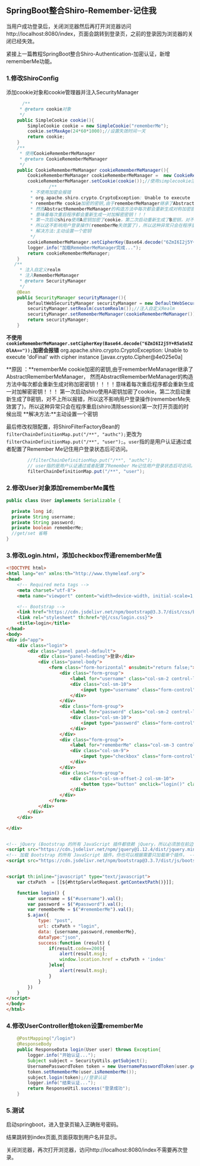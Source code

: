 ## SpringBoot整合Shiro-Remember-记住我

当用户成功登录后，关闭浏览器然后再打开浏览器访问http://localhost:8080/index，页面会跳转到登录页，之前的登录因为浏览器的关闭已经失效。

紧接上一篇教程SpringBoot整合Shiro-Authentication-加密认证，新增rememberMe功能。

### 1.修改ShiroConfig

添加cookie对象和cookie管理器并注入SecurityManager

```java
      /**
     * @return cookie对象
     */
    public SimpleCookie cookie(){
        SimpleCookie cookie = new SimpleCookie("rememberMe");
        cookie.setMaxAge(24*60*1000);//设置失效时间一天
        return cookie;
    }
    /**
     * 使用CookieRememberMeManager
     * @return CookieRememberMeManager
     */
    public CookieRememberMeManager cookieRememberMeManager(){
        CookieRememberMeManager cookieRememberMeManager =  new CookieRememberMeManager();
        cookieRememberMeManager.setCookie(cookie());//使用simplecookie注入cookie
                /**
         * 不使用加密会报错
         * org.apache.shiro.crypto.CryptoException: Unable to execute 'doFinal' with cipher instance [javax.crypto.Cipher@4e025e0a]
         * rememberMe cookie加密的密钥,由于rememberMeManager继承了AbstractRememberMeManager，
         * 然而AbstractRememberMeManager的构造方法中每次都会重新生成对称加密密钥！！！！
         * 意味着每次重启程序都会重新生成一对加解密密钥！！！
         * 第一次启动shiro使用A密钥加密了cookie，第二次启动重新生成了B密钥，对不上所以报错
         * 所以这不影响用户登录操作(rememberMe失效罢了)，所以这种异常只会在程序重启(shiro清除session)第一次打开页面的时候出现
         * 解决方法:主动设置一个密钥
         */
        cookieRememberMeManager.setCipherKey(Base64.decode("6ZmI6I2j5Y+R5aSn5ZOlAA=="));
        logger.info("加载RememberMeManager完成...");
        return cookieRememberMeManager;
    }
   /**
     * 注入自定义realm
     * 注入RememberMeManager
     * @return SecurityManager
     */
    @Bean
    public SecurityManager securityManager(){
        DefaultWebSecurityManager securityManager = new DefaultWebSecurityManager();
        securityManager.setRealm(customRealm());//注入自定义Realm
        securityManager.setRememberMeManager(cookieRememberMeManager());//注入RememberMeManager
        return securityManager;
    }
```



**不使用`cookieRememberMeManager.setCipherKey(Base64.decode("6ZmI6I2j5Y+R5aSn5ZOlAA=="));`加密会报错**
org.apache.shiro.crypto.CryptoException: Unable to execute 'doFinal' with cipher instance [javax.crypto.Cipher@4e025e0a]

**原因 ：**rememberMe cookie加密的密钥,由于rememberMeManager继承了AbstractRememberMeManager，
然而AbstractRememberMeManager的构造方法中每次都会重新生成对称加密密钥！！！！意味着每次重启程序都会重新生成一对加解密密钥！！！
第一次启动shiro使用A密钥加密了cookie，第二次启动重新生成了B密钥，对不上所以报错，所以这不影响用户登录操作(rememberMe失效罢了)，所以这种异常只会在程序重启(shiro清除session)第一次打开页面的时候出现
**解决方法:**主动设置一个密钥

最后修改权限配置，将ShiroFilterFactoryBean的`filterChainDefinitionMap.put("/**", "authc");`更改为`filterChainDefinitionMap.put("/**", "user");`。`user`指的是用户认证通过或者配置了Remember Me记住用户登录状态后可访问。

```java
        //filterChainDefinitionMap.put("/**", "authc");
        // user指的是用户认证通过或者配置了Remember Me记住用户登录状态后可访问。
        filterChainDefinitionMap.put("/**", "user");
```



### 2.修改User对象添加rememberMe属性

```java
public class User implements Serializable {

  private long id;
  private String username;
  private String password;
  private boolean rememberMe;
  //get/set 省略
}
```

### 3.修改Login.html，添加checkbox传递rememberMe值

```html
<!DOCTYPE html>
<html lang="en" xmlns:th="http://www.thymeleaf.org">
<head>
    <!-- Required meta tags -->
    <meta charset="utf-8">
    <meta name="viewport" content="width=device-width, initial-scale=1, shrink-to-fit=no">

    <!-- Bootstrap -->
    <link href="https://cdn.jsdelivr.net/npm/bootstrap@3.3.7/dist/css/bootstrap.min.css" rel="stylesheet">
    <link rel="stylesheet" th:href="@{/css/login.css}">
    <title>login</title>
</head>
<body>
<div id="app">
    <div class="login">
        <div class="panel panel-default">
            <div class="panel-heading">登录</div>
            <div class="panel-body">
                <form class="form-horizontal" οnsubmit="return false;">
                    <div class="form-group">
                        <label for="username" class="col-sm-2 control-label">用户名</label>
                        <div class="col-sm-10">
                            <input type="username" class="form-control" id="username" th:name="username" placeholder="请输入用户名">
                        </div>
                    </div>
                    <div class="form-group">
                        <label for="password" class="col-sm-2 control-label">密码</label>
                        <div class="col-sm-10">
                            <input type="password" class="form-control" id="password" th:name="password" placeholder="请输入密码">
                        </div>
                    </div>
                    <div class="form-group">
                        <label for="rememberMe" class="col-sm-3 control-label">记住我：</label>
                        <div class="col-sm-9">
                            <input type="checkbox" class="form-control" name="rememberMe" id="rememberMe">
                        </div>
                    </div>
                    <div class="form-group">
                        <div class="col-sm-offset-2 col-sm-10">
                            <button type="button" onclick="login()" class="btn btn-default">登录</button>
                        </div>
                    </div>
                </form>
            </div>
        </div>
    </div>

</div>


<!-- jQuery (Bootstrap 的所有 JavaScript 插件都依赖 jQuery，所以必须放在前边) -->
<script src="https://cdn.jsdelivr.net/npm/jquery@1.12.4/dist/jquery.min.js"></script>
<!-- 加载 Bootstrap 的所有 JavaScript 插件。你也可以根据需要只加载单个插件。 -->
<script src="https://cdn.jsdelivr.net/npm/bootstrap@3.3.7/dist/js/bootstrap.min.js"></script>


<script th:inline="javascript" type="text/javascript">
    var ctxPath  = [[${#httpServletRequest.getContextPath()}]];

    function login() {
        var username = $("#username").val();
        var password = $("#password").val();
        var rememberMe = $("#rememberMe").val();
        $.ajax({
            type: "post",
            url: ctxPath + "login",
            data: {username,password,rememberMe},
            dataType:"json",
            success:function (result) {
                if(result.code==200){
                    alert(result.msg);
                    window.location.href = ctxPath + 'index'
                }else{
                    alert(result.msg);
                }
            }
        })
    }
</script>
</body>
</html>
```

### 4.修改UserController给token设置rememberMe

```java
    @PostMapping("/login")
    @ResponseBody
    public ResponseData login(User user) throws Exception{
        logger.info("开始认证...");
        Subject subject = SecurityUtils.getSubject();
        UsernamePasswordToken token = new UsernamePasswordToken(user.getUsername(), user.getPassword());
        token.setRememberMe(user.isRememberMe());
        subject.login(token);//登录认证
        logger.info("结束认证...");
        return ResponseUtil.success("登录成功");
    }
```

### 5.测试

启动springboot，进入登录页输入正确账号密码。

结果跳转到index页面,页面获取到用户名并显示。

关闭浏览器，再次打开浏览器，访问http://localhost:8080/index不需要再次登录。

